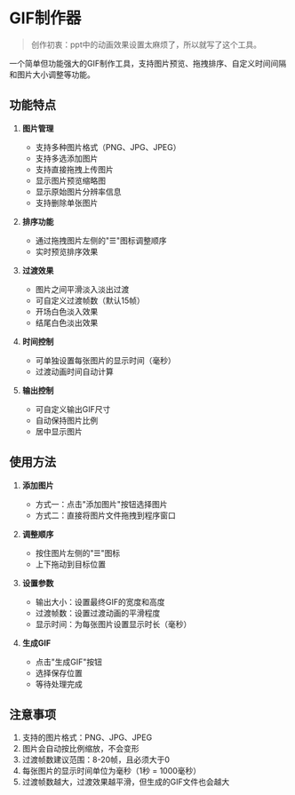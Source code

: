 # GIF制作器
>创作初衷：ppt中的动画效果设置太麻烦了，所以就写了这个工具。

一个简单但功能强大的GIF制作工具，支持图片预览、拖拽排序、自定义时间间隔和图片大小调整等功能。

## 功能特点

1. **图片管理**
   - 支持多种图片格式（PNG、JPG、JPEG）
   - 支持多选添加图片
   - 支持直接拖拽上传图片
   - 显示图片预览缩略图
   - 显示原始图片分辨率信息
   - 支持删除单张图片

2. **排序功能**
   - 通过拖拽图片左侧的"☰"图标调整顺序
   - 实时预览排序效果

3. **过渡效果**
   - 图片之间平滑淡入淡出过渡
   - 可自定义过渡帧数（默认15帧）
   - 开场白色淡入效果
   - 结尾白色淡出效果

4. **时间控制**
   - 可单独设置每张图片的显示时间（毫秒）
   - 过渡动画时间自动计算

5. **输出控制**
   - 可自定义输出GIF尺寸
   - 自动保持图片比例
   - 居中显示图片

## 使用方法

1. **添加图片**
   - 方式一：点击"添加图片"按钮选择图片
   - 方式二：直接将图片文件拖拽到程序窗口

2. **调整顺序**
   - 按住图片左侧的"☰"图标
   - 上下拖动到目标位置

3. **设置参数**
   - 输出大小：设置最终GIF的宽度和高度
   - 过渡帧数：设置过渡动画的平滑程度
   - 显示时间：为每张图片设置显示时长（毫秒）

4. **生成GIF**
   - 点击"生成GIF"按钮
   - 选择保存位置
   - 等待处理完成

## 注意事项

1. 支持的图片格式：PNG、JPG、JPEG
2. 图片会自动按比例缩放，不会变形
3. 过渡帧数建议范围：8-20帧，且必须大于0
4. 每张图片的显示时间单位为毫秒（1秒 = 1000毫秒）
5. 过渡帧数越大，过渡效果越平滑，但生成的GIF文件也会越大
